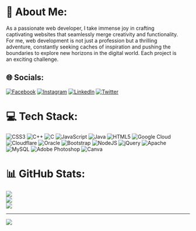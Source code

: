 # 💫 About Me:
As a passionate web developer, I take immense joy in crafting <br>captivating websites that seamlessly merge creativity and functionality. <br> For me, web development is not just a profession but a thrilling <br>adventure, constantly seeking caches of inspiration and pushing the <br>boundaries to explore new horizons in the  digital world. Each project is<br> an exciting challenge.


## 🌐 Socials:
[![Facebook](https://img.shields.io/badge/Facebook-%231877F2.svg?logo=Facebook&logoColor=white)](https://facebook.com/sineha.kataria) [![Instagram](https://img.shields.io/badge/Instagram-%23E4405F.svg?logo=Instagram&logoColor=white)](https://instagram.com/sineha_kataria) [![LinkedIn](https://img.shields.io/badge/LinkedIn-%230077B5.svg?logo=linkedin&logoColor=white)](https://linkedin.com/in/sineha-kataria-04019a251) [![Twitter](https://img.shields.io/badge/Twitter-%231DA1F2.svg?logo=Twitter&logoColor=white)](https://twitter.com/@Sinehakataria2) 

# 💻 Tech Stack:
![CSS3](https://img.shields.io/badge/css3-%231572B6.svg?style=for-the-badge&logo=css3&logoColor=white) ![C++](https://img.shields.io/badge/c++-%2300599C.svg?style=for-the-badge&logo=c%2B%2B&logoColor=white) ![C](https://img.shields.io/badge/c-%2300599C.svg?style=for-the-badge&logo=c&logoColor=white) ![JavaScript](https://img.shields.io/badge/javascript-%23323330.svg?style=for-the-badge&logo=javascript&logoColor=%23F7DF1E) ![Java](https://img.shields.io/badge/java-%23ED8B00.svg?style=for-the-badge&logo=java&logoColor=white) ![HTML5](https://img.shields.io/badge/html5-%23E34F26.svg?style=for-the-badge&logo=html5&logoColor=white) ![Google Cloud](https://img.shields.io/badge/Google%20Cloud-%234285F4.svg?style=for-the-badge&logo=google-cloud&logoColor=white) ![Cloudflare](https://img.shields.io/badge/Cloudflare-F38020?style=for-the-badge&logo=Cloudflare&logoColor=white) ![Oracle](https://img.shields.io/badge/Oracle-F80000?style=for-the-badge&logo=oracle&logoColor=white) ![Bootstrap](https://img.shields.io/badge/bootstrap-%23563D7C.svg?style=for-the-badge&logo=bootstrap&logoColor=white) ![NodeJS](https://img.shields.io/badge/node.js-6DA55F?style=for-the-badge&logo=node.js&logoColor=white) ![jQuery](https://img.shields.io/badge/jquery-%230769AD.svg?style=for-the-badge&logo=jquery&logoColor=white) ![Apache](https://img.shields.io/badge/apache-%23D42029.svg?style=for-the-badge&logo=apache&logoColor=white) ![MySQL](https://img.shields.io/badge/mysql-%2300f.svg?style=for-the-badge&logo=mysql&logoColor=white) ![Adobe Photoshop](https://img.shields.io/badge/adobephotoshop-%2331A8FF.svg?style=for-the-badge&logo=adobephotoshop&logoColor=white) ![Canva](https://img.shields.io/badge/Canva-%2300C4CC.svg?style=for-the-badge&logo=Canva&logoColor=white)
# 📊 GitHub Stats:
![](https://github-readme-stats.vercel.app/api?username=SinehaKataria1&theme=vue-dark&hide_border=false&include_all_commits=true&count_private=false)<br/>
![](https://github-readme-streak-stats.herokuapp.com/?user=SinehaKataria1&theme=vue-dark&hide_border=false)<br/>
![](https://github-readme-stats.vercel.app/api/top-langs/?username=SinehaKataria1&theme=vue-dark&hide_border=false&include_all_commits=true&count_private=false&layout=compact)



---
[![](https://visitcount.itsvg.in/api?id=SinehaKataria1&icon=0&color=0)](https://visitcount.itsvg.in)

<!-- Proudly created with GPRM ( https://gprm.itsvg.in ) -->
